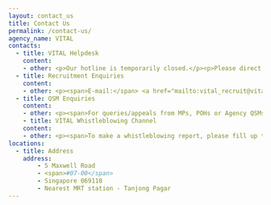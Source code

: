 ```yaml
---
layout: contact_us
title: Contact Us
permalink: /contact-us/
agency_name: VITAL
contacts:
  - title: VITAL Helpdesk
    content:
    - other: <p>Our hotline is temporarily closed.</p><p>Please direct all enquiries to our helpdesk email.</p><p><span>E-mail:</span> <a href="mailto:vital_helpdesk@vital.gov.sg" target="">VITAL Helpdesk</a></p>
  - title: Recruitment Enquiries
    content:
    - other: <p><span>E-mail:</span> <a href="mailto:vital_recruit@vital.gov.sg" target="">VITAL Recruit</a></p>
  - title: QSM Enquiries
    content:
    - other: <p><span>For queries/appeals from MPs, POHs or Agency QSMs, please email to </span> <a href="mailto:vital-QSM@vital.gov.sg" target="">VITAL QSM</a>.</p>
    - title: VITAL Whistleblowing Channel
    content:
    - other: <p><span>To make a whistleblowing report, please fill up this </span> <a href="https://go.gov.sg/vitalwhistleblowing" target="">online form</a><span> or email to </span> <a href="mailto:whistleblow@vital.gov.sg" target="">VITAL Whistleblowing</a><span> with the details of the incident, if you are unable to access the online form.</span></p> <p><span>We are committed to ensure that your identity and all disclosed information shall be treated with the strictest confidence.</span></p>
locations: 
  - title: Address
    address:
        - 5 Maxwell Road 
        - <span>#07-00</span>
        - Singapore 069110
        - Nearest MRT station - Tanjong Pagar
---
```

